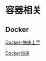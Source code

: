 # 容器相关

## Docker

[Docker-快速上手](./Docker-快速上手/Docker-快速上手.md)

[Docker加速](./使用阿里云的docker镜像加速器来加速拉取镜像/使用阿里云的docker镜像加速器来加速拉取镜像.md)